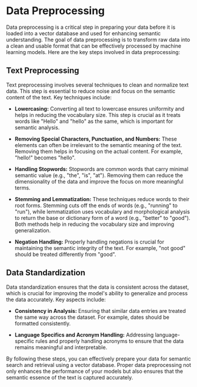 # Data Preprocessing

Data preprocessing is a critical step in preparing your data before it is loaded into a vector database and used for enhancing semantic understanding. The goal of data preprocessing is to transform raw data into a clean and usable format that can be effectively processed by machine learning models. Here are the key steps involved in data preprocessing:

## Text Preprocessing

Text preprocessing involves several techniques to clean and normalize text data. This step is essential to reduce noise and focus on the semantic content of the text. Key techniques include:

- **Lowercasing:** Converting all text to lowercase ensures uniformity and helps in reducing the vocabulary size. This step is crucial as it treats words like "Hello" and "hello" as the same, which is important for semantic analysis.

- **Removing Special Characters, Punctuation, and Numbers:** These elements can often be irrelevant to the semantic meaning of the text. Removing them helps in focusing on the actual content. For example, "hello!" becomes "hello".

- **Handling Stopwords:** Stopwords are common words that carry minimal semantic value (e.g., "the", "is", "at"). Removing them can reduce the dimensionality of the data and improve the focus on more meaningful terms.

- **Stemming and Lemmatization:** These techniques reduce words to their root forms. Stemming cuts off the ends of words (e.g., "running" to "run"), while lemmatization uses vocabulary and morphological analysis to return the base or dictionary form of a word (e.g., "better" to "good"). Both methods help in reducing the vocabulary size and improving generalization.

- **Negation Handling:** Properly handling negations is crucial for maintaining the semantic integrity of the text. For example, "not good" should be treated differently from "good".

## Data Standardization

Data standardization ensures that the data is consistent across the dataset, which is crucial for improving the model's ability to generalize and process the data accurately. Key aspects include:

- **Consistency in Analysis:** Ensuring that similar data entries are treated the same way across the dataset. For example, dates should be formatted consistently.

- **Language Specifics and Acronym Handling:** Addressing language-specific rules and properly handling acronyms to ensure that the data remains meaningful and interpretable.

By following these steps, you can effectively prepare your data for semantic search and retrieval using a vector database. Proper data preprocessing not only enhances the performance of your models but also ensures that the semantic essence of the text is captured accurately.

